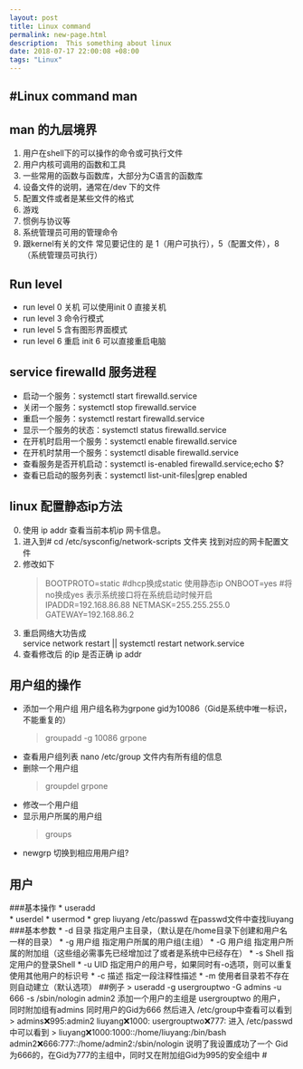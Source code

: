 ```yaml
---
layout: post
title: Linux command
permalink: new-page.html
description:  This something about linux
date: 2018-07-17 22:00:08 +08:00
tags: "Linux"
---
```


#Linux command   man
--------------------
##  man 的九层境界
1.  用户在shell下的可以操作的命令或可执行文件
2.  用户内核可调用的函数和工具
3.  一些常用的函数与函数库，大部分为C语言的函数库
4.  设备文件的说明，通常在/dev 下的文件
5.  配置文件或者是某些文件的格式
6.   游戏
7.   惯例与协议等
8.   系统管理员可用的管理命令
9.   跟kernel有关的文件
常见要记住的 是 1（用户可执行），5（配置文件），8（系统管理员可执行）


## Run level 
*  run level 0  关机  可以使用init 0 直接关机
*  run level 3   命令行模式
*  run level 5   含有图形界面模式
*  run level 6   重启  init 6 可以直接重启电脑

## service   firewalld 服务进程 
* 启动一个服务：systemctl start firewalld.service
* 关闭一个服务：systemctl stop firewalld.service
* 重启一个服务：systemctl restart firewalld.service
* 显示一个服务的状态：systemctl status firewalld.service
* 在开机时启用一个服务：systemctl enable firewalld.service
* 在开机时禁用一个服务：systemctl disable firewalld.service
* 查看服务是否开机启动：systemctl is-enabled firewalld.service;echo $?
* 查看已启动的服务列表：systemctl list-unit-files|grep enabled

## linux 配置静态ip方法 
 0.  使用 ip addr 查看当前本机ip 网卡信息。
 1.  进入到# cd /etc/sysconfig/network-scripts    文件夹 找到对应的网卡配置文件
 2.  修改如下   
      >BOOTPROTO=static #dhcp换成static  使用静态ip
      >ONBOOT=yes #将no换成yes    表示系统接口将在系统启动时候开启
      >IPADDR=192.168.86.88
      >NETMASK=255.255.255.0
      >GATEWAY=192.168.86.2
 3.  重启网络大功告成  
     service network restart   ||  systemctl restart network.service
 4.  查看修改后 的ip 是否正确   ip addr

 ## 用户组的操作
  
  *  添加一个用户组   用户组名称为grpone gid为10086（Gid是系统中唯一标识，不能重复的）
     > groupadd -g 10086  grpone
  *  查看用户组列表   nano /etc/group  文件内有所有组的信息
  *  删除一个用户组
     > groupdel grpone
  *  修改一个用户组
  *  显示用户所属的用户组
     >groups
  *  newgrp 切换到相应用用户组?
  ## 用户
   ###基本操作
    * useradd  
    * userdel
    * usermod
    * grep liuyang /etc/passwd   在passwd文件中查找liuyang
   ###基本参数
    *  -d 目录     指定用户主目录，（默认是在/home目录下创建和用户名一样的目录）
    *  -g 用户组   指定用户所属的用户组(主组）
    *  -G 用户组   指定用户所属的附加组（这些组必需事先已经增加过了或者是系统中已经存在）
    *  -s Shell    指定用户的登录Shell
    *  -u UID      指定用户的用户号，如果同时有-o选项，则可以重复使用其他用户的标识号
    *  -c 描述     指定一段注释性描述
    *  -m          使用者目录若不存在则自动建立（默认选项）
    ##例子
    > useradd -g usergrouptwo -G admins -u 666  -s /sbin/nologin admin2
    添加一个用户的主组是 usergrouptwo 的用户， 同时附加组有admins 同时用户的Gid为666
    然后进入 /etc/group中查看可以看到
    > admins:x:995:admin2
      liuyang:x:1000:
      usergrouptwo:x:777:
    进入 /etc/passwd中可以看到
    > liuyang:x:1000:1000::/home/liuyang:/bin/bash
      admin2:x:666:777::/home/admin2:/sbin/nologin
    说明了我设置成功了一个  Gid为666的，在Gid为777的主组中，同时又在附加组Gid为995的安全组中
    #